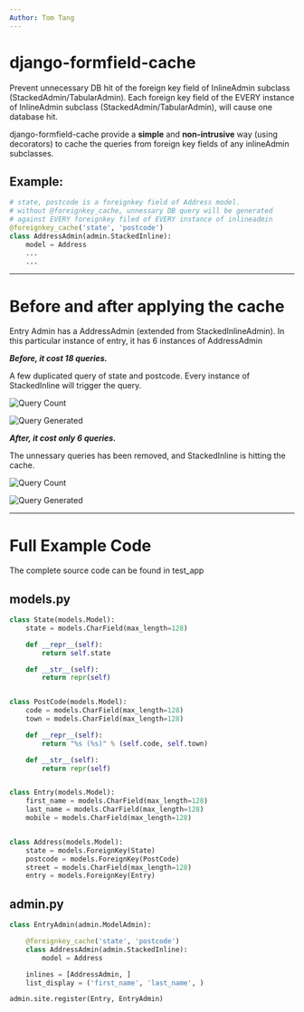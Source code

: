```yaml
---
Author: Tom Tang
---
```


django-formfield-cache
============================

Prevent unnecessary DB hit of the foreign key field of InlineAdmin subclass (StackedAdmin/TabularAdmin).
Each foreign key field of the EVERY instance of InlineAdmin subclass (StackedAdmin/TabularAdmin), will cause one database hit.

django-formfield-cache provide a **simple** and **non-intrusive** way (using decorators) to cache the queries from foreign key fields of any inlineAdmin subclasses.


Example: 
--------

```python
# state, postcode is a foreignkey field of Address model.
# without @foreignkey_cache, unnessary DB query will be generated 
# against EVERY foreignkey filed of EVERY instance of inlineadmin
@foreignkey_cache('state', 'postcode') 
class AddressAdmin(admin.StackedInline):
    model = Address
    ...
    ...
```

***

Before and after applying the cache
================================

Entry Admin has a AddressAdmin (extended from StackedInlineAdmin).
In this particular instance of entry, it has 6 instances of AddressAdmin

***Before, it cost 18 queries.***

A few duplicated query of state and postcode. Every instance of StackedInline will trigger the query.

![Query Count](https://raw.github.com/tly1980/django-formfield-cache/release/0.3/screenshots/qry_count.png)

![Query Generated](https://raw.github.com/tly1980/django-formfield-cache/release/0.3/screenshots/qry_actual.png)


***After, it cost only 6 queries.***

The unnessary queries has been removed, and StackedInline is hitting the cache.

![Query Count](https://raw.github.com/tly1980/django-formfield-cache/release/0.3/screenshots/qry_count_after.png)

![Query Generated](https://raw.github.com/tly1980/django-formfield-cache/release/0.3/screenshots/qry_actual_after.png)

***

Full Example Code 
=================

The complete source code can be found in test_app


models.py
---------
```python
class State(models.Model):
    state = models.CharField(max_length=128)

    def __repr__(self):
        return self.state

    def __str__(self):
        return repr(self)


class PostCode(models.Model):
    code = models.CharField(max_length=128)
    town = models.CharField(max_length=128)

    def __repr__(self):
        return "%s (%s)" % (self.code, self.town)

    def __str__(self):
        return repr(self)


class Entry(models.Model):
    first_name = models.CharField(max_length=128)
    last_name = models.CharField(max_length=128)
    mobile = models.CharField(max_length=128)


class Address(models.Model):
    state = models.ForeignKey(State)
    postcode = models.ForeignKey(PostCode)
    street = models.CharField(max_length=128)
    entry = models.ForeignKey(Entry)
```

admin.py
--------

```python
class EntryAdmin(admin.ModelAdmin):

    @foreignkey_cache('state', 'postcode')
    class AddressAdmin(admin.StackedInline):
        model = Address

    inlines = [AddressAdmin, ]
    list_display = ('first_name', 'last_name', )

admin.site.register(Entry, EntryAdmin)
```    
